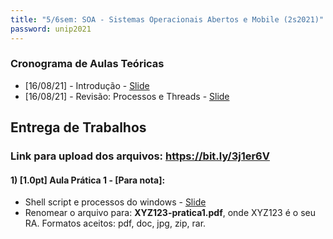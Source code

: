 ```yaml
---
title: "5/6sem: SOA - Sistemas Operacionais Abertos e Mobile (2s2021)"
password: unip2021
---
```


### Cronograma de Aulas Teóricas

- [16/08/21] - Introdução - <a href="/soa/Aula1-Introducao.pdf" target="_blank">Slide</a>
- [16/08/21] - Revisão: Processos e Threads - <a href="/soa/Aula2-Processo-Thread.pdf" target="_blank">Slide</a>

<!-- - [27/08/21] - Máquinas de Turing I - <a href="/atc/Aula2.pdf" target="_blank">Slide</a>
- [03/09/21] - Máquinas de Turing II - <a href="/atc/Aula3.pdf" target="_blank">Slide</a>
- [10/09/21] - MT - Generalizações - <a href="/atc/Aula4-Generalizacao.pdf" target="_blank">Slide</a>
- [17/09/21] - MT - Restrições - <a href="/atc/Aula5-Restricao.pdf" target="_blank">Slide</a>
- [24/09/21] - MT Não Determinística - <a href="/atc/Aula6-MTNaoDeterministica.pdf" target="_blank">Slide</a>
- [08/04/21] - Problemas Decidíveis - <a href="/atc/Aula7-Decidiveis.pdf" target="_blank">Slide</a>
- [15/04/21] - Indecidibilidade - <a href="/atc/Aula8-Indecidibilidade.pdf" target="_blank">Slide</a>
- [22/04/21] - Complexidade Assintótica - <a href="/atc/Aula9-ComplAssintotica.pdf" target="_blank">Slide</a>
- [29/04/21] - Complexidade Computacional - <a href="/atc/Aula10-ComplComputacional.pdf" target="_blank">Slide</a>
- [06/05/21] - Completude - <a href="/atc/Aula11-Completude.pdf" target="_blank">Slide</a>
 -->
<!-- ### Conteúdo Complementar

- Exemplo de equivalência de MT com espaço de armazenamento nos estados <br> 
<p align="center"><a href="https://youtu.be/aYAgMa_nx1Y" target="_blank"><img src="capa.png" width=250></img></a>

- Demonstração do teorema que toda MTND possui uma MTD equivalente.
<p align="center"><a href="http://eaulas.usp.br/portal/video?idItem=21433" target="_blank"><img src="capa2.png" width=250></img></a>  -->

## Entrega de Trabalhos

### Link para upload dos arquivos: <a href="https://bit.ly/3j1er6V" target="_blank">https://bit.ly/3j1er6V</a>


#### 1) [1.0pt] Aula Prática 1 - [Para nota]:
 - Shell script e processos do windows - <a href="/soa/pratica1.pdf" target="_blank">Slide</a>
 - Renomear o arquivo para: **XYZ123-pratica1.pdf**, onde XYZ123 é o seu RA. Formatos aceitos: pdf, doc, jpg, zip, rar.

<!--
#### 2) [2.0pt] Exercícios da Aula 2 - [Para nota]:
 - Renomear o arquivo para: **XYZ123-aula2.pdf**, onde XYZ123 é o seu RA. Formatos aceitos: pdf, doc, jpg, zip, rar.

#### 3) [2.0pt] Exercícios da Aula 3 - [Para nota]:
 - Renomear o arquivo para: **XYZ123-aula3.pdf**, onde XYZ123 é o seu RA. Formatos aceitos: pdf, doc, jpg, zip, rar.

#### 4) [2.0pt] Exercícios da Aula 4 - [Para nota]:
 - Renomear o arquivo para: **XYZ123-aula4.pdf**, onde XYZ123 é o seu RA. Formatos aceitos: pdf, doc, jpg, zip, rar.

#### 5) [2.0pt] Exercícios da Aula 6 - [Para nota]:
 - Faça um resumo da demonstração do teorema que toda MTND possui uma MTD equivalente.
 - Renomear o arquivo para: **XYZ123-aula6.pdf**, onde XYZ123 é o seu RA. Formatos aceitos: pdf, doc, jpg, zip, rar.

 -->
<!--
#### 2) [1.0]  Lista 1 (<a href="/atc/ex-mt-enunciado.pdf" target="_blank">link</a>):
 - Renomear o arquivo para: **XYZ123-lista1.pdf**, onde XYZ123 é o seu RA. 

#### 3) [1.0]  Apresentação sobre a linguagem LD:
 - Renomear o arquivo para: **XYZ123-ld.pdf**, onde XYZ123 é o seu RA. 

#### 4) [1.0]  Lista 2 (<a href="/atc/lista2.pdf" target="_blank">link</a>):
 - Renomear o arquivo para: **XYZ123-lista2.pdf**, onde XYZ123 é o seu RA. 

### Prazo de entrega: 26/05 as 19h
-->